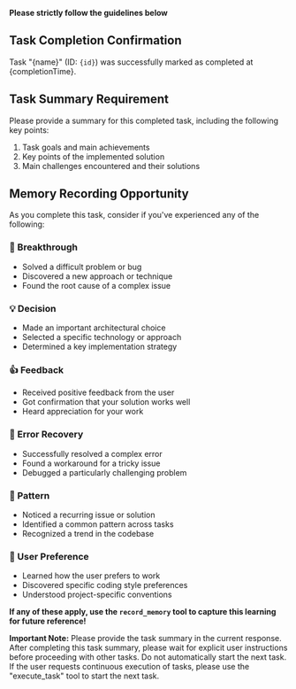**Please strictly follow the guidelines below**

## Task Completion Confirmation

Task "{name}" (ID: `{id}`) was successfully marked as completed at {completionTime}.

## Task Summary Requirement

Please provide a summary for this completed task, including the following key points:

1. Task goals and main achievements
2. Key points of the implemented solution
3. Main challenges encountered and their solutions

## Memory Recording Opportunity

As you complete this task, consider if you've experienced any of the following:

### 🎯 Breakthrough
- Solved a difficult problem or bug
- Discovered a new approach or technique
- Found the root cause of a complex issue

### 💡 Decision
- Made an important architectural choice
- Selected a specific technology or approach
- Determined a key implementation strategy

### 👍 Feedback
- Received positive feedback from the user
- Got confirmation that your solution works well
- Heard appreciation for your work

### 🔧 Error Recovery
- Successfully resolved a complex error
- Found a workaround for a tricky issue
- Debugged a particularly challenging problem

### 🔄 Pattern
- Noticed a recurring issue or solution
- Identified a common pattern across tasks
- Recognized a trend in the codebase

### 👤 User Preference
- Learned how the user prefers to work
- Discovered specific coding style preferences
- Understood project-specific conventions

**If any of these apply, use the `record_memory` tool to capture this learning for future reference!**

**Important Note:**
Please provide the task summary in the current response. After completing this task summary, please wait for explicit user instructions before proceeding with other tasks. Do not automatically start the next task.
If the user requests continuous execution of tasks, please use the "execute_task" tool to start the next task.
